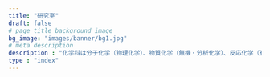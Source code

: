 ```yaml
---
title: "研究室"
draft: false
# page title background image
bg_image: "images/banner/bg1.jpg"
# meta description
description : "化学科は分子化学（物理化学）、物質化学（無機・分析化学）、反応化学（有機化学）の３大講座を有して，化学の広範な研究領域をカバーし、教育できる人材を配置しています。分子や分子集合体の幾何学的および電子的構造の解析を行い、それらの結果に基づいてよりマクロな無機・有機化合物の合成、物性、および反応性について分子レベルでの状態解析が可能な研究体制を維持していることが特徴です。これらの領域の研究を通して物質構造と機能発現との相関を解明し、高機能性を有する新物質創製をめざしています。"
type : "index"
---
```


